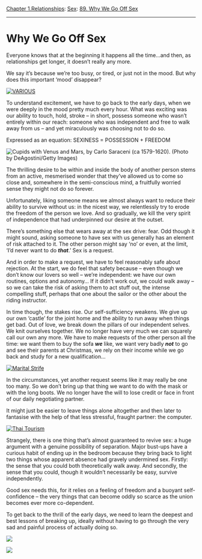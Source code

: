 [Chapter 1.Relationships](https://www.theschooloflife.com/thebookoflife/category/relationships/): [Sex](https://www.theschooloflife.com/thebookoflife/category/relationships/sex/): [89. Why We Go Off Sex](https://www.theschooloflife.com/thebookoflife/why-we-go-off-sex/)

* * *

# Why We Go Off Sex

Everyone knows that at the beginning it happens all the time…and then, as relationships get longer, it doesn’t really any more.

We say it’s because we’re too busy, or tired, or just not in the mood. But why does this important ‘mood’ disappear?

[![VARIOUS](https://www.theschooloflife.com/thebookoflife/wp-content/uploads/2014/10/Rex_MODELRELEASE_1425591A1.jpg)](http://www.thebookoflife.org/wp-content/uploads/2014/10/Rex_MODELRELEASE_1425591A1.jpg)

To understand excitement, we have to go back to the early days, when we were deeply in the mood pretty much every hour. What was exciting was our ability to touch, hold, stroke – in short, possess someone who wasn’t entirely within our reach: someone who was independent and free to walk away from us – and yet miraculously was choosing not to do so.

Expressed as an equation: SEXINESS = POSSESSION + FREEDOM

![Cupids with Venus and Mars, by Carlo Saraceni (ca 1579-1620). (Photo by DeAgostini/Getty Images)](https://www.theschooloflife.com/thebookoflife/wp-content/uploads/2014/09/148275595.jpg)

The thrilling desire to be within and inside the body of another person stems from an active, mesmerised wonder that they’ve allowed us to come so close and, somewhere in the semi-conscious mind, a fruitfully worried sense they might not do so forever.

Unfortunately, liking someone means we almost always want to reduce their ability to survive without us: in the nicest way, we relentlessly try to erode the freedom of the person we love. And so gradually, we kill the very spirit of independence that had underpinned our desire at the outset.

There’s something else that wears away at the sex drive: fear. Odd though it might sound, asking someone to have sex with us generally has an element of risk attached to it. The other person might say ‘no’ or even, at the limit, ‘I’d never want to do **_that_**.’ Sex is a request.

And in order to make a request, we have to feel reasonably safe about rejection. At the start, we do feel that safety because – even though we don’t know our lovers so well – we’re independent: we have our own routines, options and autonomy… If it didn’t work out, we could walk away – so we can take the risk of asking them to act stuff out, the intense compelling stuff, perhaps that one about the sailor or the other about the riding instructor.

In time though, the stakes rise. Our self-sufficiency weakens. We give up our own ‘castle’ for the joint home and the ability to run away when things get bad. Out of love, we break down the pillars of our independent selves. We knit ourselves together. We no longer have very much we can squarely call our own any more. We have to make requests of the other person all the time: we want them to buy the sofa **_we_** like, we want very badly **_not_** to go and see their parents at Christmas, we rely on their income while we go back and study for a new qualification…

[![Marital Strife](https://www.theschooloflife.com/thebookoflife/wp-content/uploads/2014/10/3359984.jpg)](http://www.thebookoflife.org/wp-content/uploads/2014/10/3359984.jpg)

In the circumstances, yet another request seems like it may really be one too many. So we don’t bring up that thing we want to do with the mask or with the long boots. We no longer have the will to lose credit or face in front of our daily negotiating partner.

It might just be easier to leave things alone altogether and then later to fantasise with the help of that less stressful, fraught partner: the computer.

[![Thai Tourism](https://www.theschooloflife.com/thebookoflife/wp-content/uploads/2014/10/175100987.jpg)](http://www.thebookoflife.org/wp-content/uploads/2014/10/175100987.jpg)

Strangely, there is one thing that’s almost guaranteed to revive sex: a huge argument with a genuine possibility of separation. Major bust-ups have a curious habit of ending up in the bedroom because they bring back to light two things whose apparent absence had gravely undermined sex. Firstly: the sense that you could both theoretically walk away. And secondly, the sense that you could, though it wouldn’t necessarily be easy, survive independently.

Good sex needs this, for it relies on a feeling of freedom and a buoyant self-confidence – the very things that can become oddly so scarce as the union becomes ever more co-dependent.

To get back to the thrill of the early days, we need to learn the deepest and best lessons of breaking up, ideally without having to go through the very sad and painful process of actually doing so.

[![](https://img.youtube.com/vi/g94_RpvNKSs/0.jpg)](https://www.youtube.com/embed/g94_RpvNKSs '')

[![](https://img.youtube.com/vi/dh43cVtfMYs/0.jpg)](//www.youtube.com/embed/dh43cVtfMYs? '')
